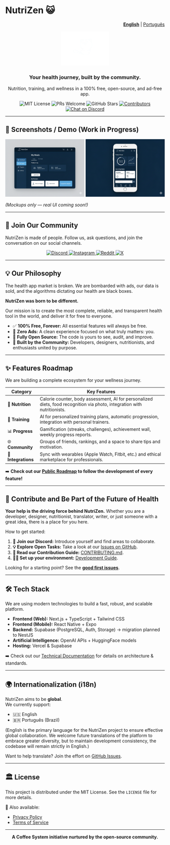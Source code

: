 # NutriZen 😺  
<p align="right"><a href="README.md"><strong>English</strong></a> | <a href="README.pt-BR.md">Português</a></p>

<p align="center">
  <img src="https://raw.githubusercontent.com/Coffee-System/nutrizen/main/docs/images/logo_3.png" alt="NutriZen Logo" width="150"/>
</p>

<h3 align="center">Your health journey, built by the community.</h3>

<p align="center">
  Nutrition, training, and wellness in a 100% free, open-source, and ad-free app.
</p>

<p align="center">
    <img src="https://img.shields.io/badge/license-MIT-blue.svg" alt="MIT License">
    <img src="https://img.shields.io/badge/PRs-welcome-brightgreen.svg" alt="PRs Welcome">
    <img src="https://img.shields.io/github/stars/Coffee-System/nutrizen?style=social" alt="GitHub Stars">
    <a href="https://github.com/Coffee-System/nutrizen/graphs/contributors">
        <img src="https://img.shields.io/github/contributors/Coffee-System/nutrizen.svg" alt="Contributors">
    </a>
    <a href="https://discord.gg/VpmkEKMa7D">
        <img src="https://img.shields.io/discord/1418265631987466254?color=7289DA&label=Discord&logo=discord&logoColor=white" alt="Chat on Discord">
    </a>
</p>

---

## 📸 Screenshots / Demo (Work in Progress)

<p align="center">
  <img src="docs/images/demo_1.png" width="250" alt="NutriZen Demo Screenshot"/>
  <img src="docs/images/demo_2.png" width="250" alt="NutriZen Demo Screenshot"/>
</p>

*(Mockups only — real UI coming soon!)*

---

## 💬 Join Our Community

NutriZen is made of people. Follow us, ask questions, and join the conversation on our social channels.

<p align="center">
  <a href="https://discord.gg/VpmkEKMa7D">
    <img src="https://img.shields.io/badge/Discord-7289DA?style=for-the-badge&logo=discord&logoColor=white" alt="Discord">
  </a>
  <a href="https://www.instagram.com/nutrizenappofficial/">
    <img src="https://img.shields.io/badge/Instagram-E4405F?style=for-the-badge&logo=instagram&logoColor=white" alt="Instagram">
  </a>
  <a href="https://www.reddit.com/r/NutrizenApp">
    <img src="https://img.shields.io/badge/Reddit-FF4500?style=for-the-badge&logo=reddit&logoColor=white" alt="Reddit">
  </a>
  <a href="https://x.com/nutrizenapp">
    <img src="https://img.shields.io/badge/X-000000?style=for-the-badge&logo=X&logoColor=white" alt="X">
  </a>
</p>

---

## 💡 Our Philosophy

The health app market is broken. We are bombarded with ads, our data is sold, and the algorithms dictating our health are black boxes.

**NutriZen was born to be different.**

Our mission is to create the most complete, reliable, and transparent health tool in the world, and deliver it for free to everyone.

* ✅ **100% Free, Forever:** All essential features will always be free.  
* 📢 **Zero Ads:** A clean experience focused on what truly matters: you.  
* 📖 **Fully Open Source:** The code is yours to see, audit, and improve.  
* 🤝 **Built by the Community:** Developers, designers, nutritionists, and enthusiasts united by purpose.  

---

## ✨ Features Roadmap

We are building a complete ecosystem for your wellness journey.

| Category | Key Features |
|---|---|
| 🥗 **Nutrition** | Calorie counter, body assessment, AI for personalized diets, food recognition via photo, integration with nutritionists. |
| 💪 **Training** | AI for personalized training plans, automatic progression, integration with personal trainers. |
| 📊 **Progress** | Gamification (streaks, challenges), achievement wall, weekly progress reports. |
| 🌐 **Community** | Groups of friends, rankings, and a space to share tips and motivation. |
| 🔗 **Integrations**| Sync with wearables (Apple Watch, Fitbit, etc.) and ethical marketplace for professionals. |

➡️ **Check out our [Public Roadmap](https://github.com/orgs/Coffee-System/projects/1/views/1) to follow the development of every feature!**

---

## 🚀 Contribute and Be Part of the Future of Health

**Your help is the driving force behind NutriZen.** Whether you are a developer, designer, nutritionist, translator, writer, or just someone with a great idea, there is a place for you here.

How to get started:

1.  **💬 Join our Discord:** Introduce yourself and find areas to collaborate.  
2.  **💡 Explore Open Tasks:** Take a look at our [Issues on GitHub](https://github.com/Coffee-System/nutrizen/issues).  
3.  **📖 Read our Contribution Guide:** [CONTRIBUTING.md](CONTRIBUTING.md).  
4.  **👨‍💻 Set up your environment:** [Development Guide](DEVELOPMENT.md).  

Looking for a starting point? See the [**good first issues**](https://github.com/Coffee-System/nutrizen/labels/good%20first%20issue).

---

## 🛠️ Tech Stack

We are using modern technologies to build a fast, robust, and scalable platform.

* **Frontend (Web):** Next.js + TypeScript + Tailwind CSS  
* **Frontend (Mobile):** React Native + Expo  
* **Backend:** Supabase (PostgreSQL, Auth, Storage) → migration planned to NestJS  
* **Artificial Intelligence:** OpenAI APIs + HuggingFace models  
* **Hosting:** Vercel & Supabase  

➡️ Check out our [Technical Documentation](/docs) for details on architecture & standards.

---

## 🌍 Internationalization (i18n)

NutriZen aims to be **global**.  
We currently support:  
- 🇺🇸 English  
- 🇧🇷 Português (Brazil)
  
(English is the primary language for the NutriZen project to ensure effective global collaboration. We welcome future translations of the platform to embrace greater diversity, but to maintain development consistency, the codebase will remain strictly in English.)

Want to help translate? Join the effort on [GitHub Issues](https://github.com/Coffee-System/nutrizen/issues).

---

## 🏛️ License

This project is distributed under the MIT License. See the `LICENSE` file for more details.

📄 Also available:  
- [Privacy Policy](legal/PRIVACY_POLICY.md)  
- [Terms of Service](legal/TERMS_OF_SERVICE.md)  

---

<p align="center">
  <strong>A Coffee System initiative nurtured by the open-source community.</strong>
</p>
